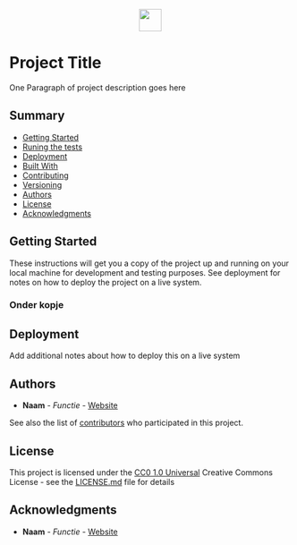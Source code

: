 <p align="center">
  <a href="#" title="Project Logo">
    <img src="https://datinternet.nl/media/datinternet/branding/datlogo.svg" height="40">
  </a>
</p>

# Project Title

One Paragraph of project description goes here

## Summary

  - [Getting Started](#getting-started)
  - [Runing the tests](#running-the-tests)
  - [Deployment](#deployment)
  - [Built With](#built-with)
  - [Contributing](#contributing)
  - [Versioning](#versioning)
  - [Authors](#authors)
  - [License](#license)
  - [Acknowledgments](#acknowledgments)

## Getting Started

These instructions will get you a copy of the project up and running on
your local machine for development and testing purposes. See deployment
for notes on how to deploy the project on a live system.

### Onder kopje

## Deployment

Add additional notes about how to deploy this on a live system

## Authors

  - **Naam** - *Functie* -
    [Website](https://datinternet.nl)

See also the list of
[contributors](https://github.com/PurpleBooth/a-good-readme-template/contributors)
who participated in this project.

## License

This project is licensed under the [CC0 1.0 Universal](LICENSE.md)
Creative Commons License - see the [LICENSE.md](LICENSE.md) file for
details

## Acknowledgments
  - **Naam** - *Functie* -
    [Website](https://datinternet.nl)
